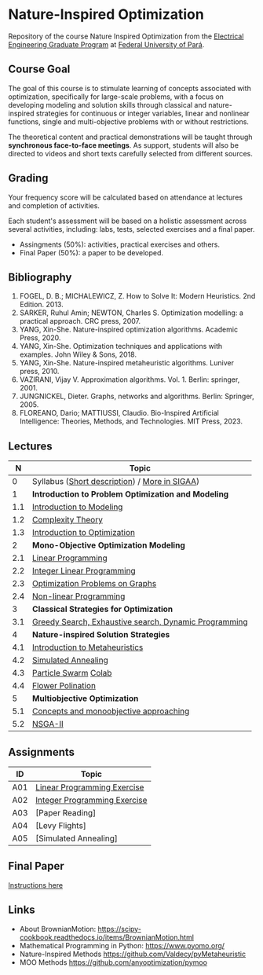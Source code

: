 # Nature-Inspired Optimization

Repository of the course Nature Inspired Optimization from the [Electrical Engineering Graduate Program](https://www.ppgee.propesp.ufpa.br/index.php/en/) at [Federal University of Pará](http://www.ufpa.br).

## Course Goal

The goal of this course is to stimulate learning of concepts associated with optimization, specifically for large-scale problems, with a focus on developing modeling and solution skills through classical and nature-inspired strategies for continuous or integer variables, linear and nonlinear functions, single and multi-objective problems with or without restrictions.

The theoretical content and practical demonstrations will be taught through **synchronous face-to-face meetings**. As support, students will also be directed to videos and short texts carefully selected from different sources.

## Grading

Your frequency score will be calculated based on attendance at lectures and completion of activities.

Each student's assessment will be based on a holistic assessment across several activities, including: labs, tests, selected exercises and a final paper.

* Assingments (50%): activities, practical exercises and others.
* Final Paper (50%): a paper to be developed.

## Bibliography

1. FOGEL, D. B.; MICHALEWICZ, Z. How to Solve It: Modern Heuristics. 2nd Edition. 2013.
2. SARKER, Ruhul Amin; NEWTON, Charles S. Optimization modelling: a practical approach. CRC press, 2007.
3. YANG, Xin-She. Nature-inspired optimization algorithms. Academic Press, 2020.
4. YANG, Xin-She. Optimization techniques and applications with examples. John Wiley & Sons, 2018.
5. YANG, Xin-She. Nature-inspired metaheuristic algorithms. Luniver press, 2010.
6. VAZIRANI, Vijay V. Approximation algorithms. Vol. 1. Berlin: springer, 2001.
7. JUNGNICKEL, Dieter. Graphs, networks and algorithms. Berlin: Springer, 2005.
8. FLOREANO, Dario; MATTIUSSI, Claudio. Bio-Inspired Artificial Intelligence: Theories, Methods, and Technologies. MIT Press, 2023.

## Lectures

|**N**|**Topic**|
|---|---|
|0|Syllabus ([Short description](lectures/00_syllabus.pdf)) / [More in SIGAA](https://sigaa.ufpa.br/sigaa/verTelaLogin.do))|
|1|**Introduction to Problem Optimization and Modeling**|
|1.1|[Introduction to Modeling](lectures/01_01_Modelos.ipynb)|
|1.2|[Complexity Theory](lectures/01_02_Teoria_da_Complexidade.ipynb)|
|1.3|[Introduction to Optimization](lectures/01_03_optimization_intro.ipynb)|
|2|**Mono-Objective Optimization Modeling**|
|2.1|[Linear Programming](lectures/02_01_LP.ipynb)|
|2.2|[Integer Linear Programming](lectures/02_02_ILP.ipynb)|
|2.3|[Optimization Problems on Graphs](lectures/02_03_graph_optimization.ipynb)|
|2.4|[Non-linear Programming](lectures/02_04_NLP.ipynb)|
|3|**Classical Strategies for Optimization**|
|3.1|[Greedy Search, Exhaustive search, Dynamic Programming](lectures/03_01_Heuristics.ipynb)|
|4|**Nature-inspired Solution Strategies**|
|4.1|[Introduction to Metaheuristics](lectures/04_01_intro_metaheuristics.ipynb)|
|4.2|[Simulated Annealing](lectures/04_02_SA_GA.ipynb)|
|4.3|[Particle Swarm](lectures/04_03_PSO.ipynb) [Colab](https://colab.research.google.com/drive/1oGMCPZ76K0sb39scKcWO77tdJOLzPXMB?usp=sharing)|
|4.4|[Flower Polination](lectures/IABIO_METAAula%205pdf.pdf)|
|5|**Multiobjective Optimization**|
|5.1|[Concepts and monoobjective approaching](lectures/05_01_Otimização_Multiobjetivo.ipynb)|
|5.2|[NSGA-II](lectures/05_02_NSGA_II.ipynb)|

## Assignments

|**ID**|**Topic**|
|---|---|
|A01|[Linear Programming Exercise](assignments/lp-exec-2.ipynb)|
|A02|[Integer Programming Exercise](assignments/ilp-exec-2.ipynb)|
|A03|[Paper Reading]|
|A04|[Levy Flights]|
|A05|[Simulated Annealing]|

## Final Paper

[Instructions here](assignments/FinalPaper.md)

## Links

* About BrownianMotion: https://scipy-cookbook.readthedocs.io/items/BrownianMotion.html
* Mathematical Programming in Python: https://www.pyomo.org/
* Nature-Inspired Methods https://github.com/Valdecy/pyMetaheuristic 
* MOO Methods https://github.com/anyoptimization/pymoo
